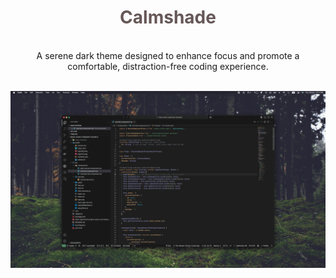 <div align='center'>
 <h1 style='color: #665757;' > Calmshade </h3>
 </div>

<br/>
<div align='center'>
A serene dark theme designed to enhance focus and promote a comfortable, distraction-free coding experience.
</div>

<br/>

![Demo Image (TS)](https://raw.githubusercontent.com/mihavo/calmshade/21563eb413ab57ad54f36283c5837a1cf9756ce0/resources/v1/demo_ts.png?token=GHSAT0AAAAAACXNSDLOMK6IU7U5TQVYRP5MZ2J2TEA)